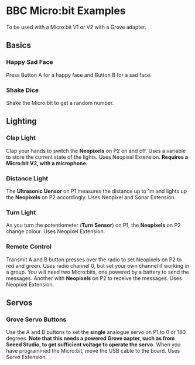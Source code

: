 # BBC Micro:bit Examples

To be used with a Micro:bit V1 or V2 with a Grove adapter.

## Basics

### Happy Sad Face

Press Button A for a happy face and Button B for a sad face. 

### Shake Dice

Shake the Micro:bit to get a random number.

## Lighting

### Clap Light

Clap your hands to switch the **Neopixels** on P2 on and off. Uses a variable to store the current state of the lights. Uses Neopixel Extension. **Requires a Micro:bit V2, with a microphone.**

### Distance Light

The **Ultrasonic Uensor** on P1 measures the distance up to 1m and lights up the **Neopixels** on P2 accordingly. Uses Neopixel and Sonar Extension.

### Turn Light

As you turn the potentiometer (**Turn Sensor**) on P1, the **Neopixels** on P2 change colour. Uses Neopixel Extension.

### Remote Control

Transmit A and B button presses over the radio to set Neopixels on P2 to red and green. Uses radio channel 0, but set your own channel if working in a group. You will need two Micro:bits, one powered by a battery to send the messages. Another with **Neopixels** on P2 to receive the messages. Uses Neopixel Extension.

## Servos

### Grove Servo Buttons

Use the A and B buttons to set the **single** analogue servo on P1 to 0 or 180 degrees. **Note that this needs a powered Grove aapter, such as from Seeed Studio, to get sufficient voltage to operate the servo.** When you have programmed the Micro:bit, move the USB cable to the board. Uses Servo Extension.

